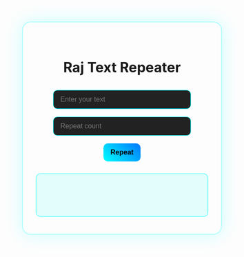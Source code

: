 <!DOCTYPE html>
<html lang="en">
<head>
  <meta charset="UTF-8">
  <title>Raj Text Repeater</title>
  <style>
    * {
      box-sizing: border-box;
      margin: 0;
      padding: 0;
    }

    html, body {
      height: 100%;
      width: 100%;
      font-family: 'Segoe UI', sans-serif;
      background: radial-gradient(circle at center, #0f0f0f, #000000);
      color: #fff;
      overflow: auto;
    }

    body {
      display: flex;
      justify-content: center;
      align-items: start;
      padding: 50px 20px;
    }

    .container {
      background: rgba(255, 255, 255, 0.05);
      border-radius: 20px;
      padding: 40px 30px;
      box-shadow: 0 0 40px rgba(0, 255, 255, 0.2);
      backdrop-filter: blur(10px);
      border: 2px solid rgba(0, 255, 255, 0.3);
      position: relative;
      width: 100%;
      max-width: 500px;
      text-align: center;
      z-index: 1;
    }

    .container::before {
      content: "";
      position: absolute;
      width: 300px;
      height: 300px;
      background: conic-gradient(from 0deg, cyan, blue, cyan);
      border-radius: 50%;
      animation: rotate 5s linear infinite;
      top: -120px;
      left: -120px;
      z-index: 0;
      filter: blur(60px);
      opacity: 0.4;
    }

    @keyframes rotate {
      from { transform: rotate(0deg); }
      to { transform: rotate(360deg); }
    }

    h1 {
      font-size: 2rem;
      margin-bottom: 25px;
      position: relative;
      z-index: 1;
    }

    input, button {
      padding: 12px 16px;
      margin: 8px 5px;
      font-size: 1rem;
      border: none;
      border-radius: 10px;
      outline: none;
      z-index: 1;
      position: relative;
    }

    input {
      background: #222;
      color: #0ff;
      border: 1px solid #0ff;
      width: 80%;
      margin-bottom: 10px;
    }

    button {
      background: linear-gradient(45deg, #00ffff, #0077ff);
      color: black;
      font-weight: bold;
      cursor: pointer;
      transition: transform 0.2s ease, box-shadow 0.3s ease;
    }

    button:hover {
      transform: scale(1.05);
      box-shadow: 0 0 15px #00ffff;
    }

    #output {
      margin-top: 20px;
      padding: 15px;
      background: rgba(0, 255, 255, 0.1);
      border: 1px solid #0ff;
      border-radius: 10px;
      white-space: pre-line;
      color: #0ff;
      font-family: monospace;
      min-height: 100px;
      max-height: 300px;
      overflow-y: auto;
      width: 100%;
      position: relative;
      z-index: 1;
    }

    #copyBtn {
      display: none;
      margin-top: 10px;
    }

    @media screen and (max-width: 480px) {
      h1 {
        font-size: 1.5rem;
      }

      input {
        width: 100%;
      }
    }
  </style>
</head>
<body>
  <div class="container">
    <h1>Raj Text Repeater</h1>
    <input type="text" id="textInput" placeholder="Enter your text">
    <br>
    <input type="number" id="repeatCount" placeholder="Repeat count" min="1">
    <br>
    <button onclick="repeatText()">Repeat</button>
    <button id="copyBtn" onclick="copyText()">Copy</button>
    <div id="output"></div>
  </div>

  <script>
    function repeatText() {
      const text = document.getElementById('textInput').value;
      const count = parseInt(document.getElementById('repeatCount').value);
      let output = '';

      if (!text || isNaN(count) || count < 1) {
        output = 'Please enter valid text and number.';
        document.getElementById('copyBtn').style.display = 'none';
      } else {
        for (let i = 0; i < count; i++) {
          output += text + '\n';
        }
        document.getElementById('copyBtn').style.display = 'inline-block';
      }

      document.getElementById('output').innerText = output.trim();
    }

    function copyText() {
      const outputText = document.getElementById('output').innerText;
      navigator.clipboard.writeText(outputText).then(() => {
        alert('Text copied to clipboard!');
      }).catch(err => {
        alert('Failed to copy text: ' + err);
      });
    }
  </script>
</body>
</html>
